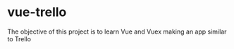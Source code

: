 # vue-trello

The objective of this project is to learn Vue and Vuex making an app similar to Trello

